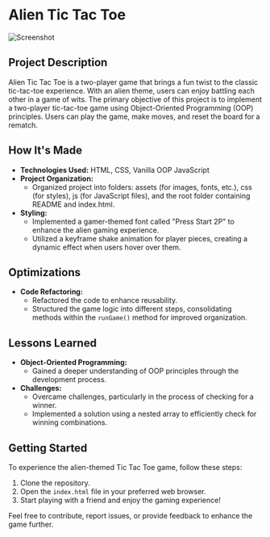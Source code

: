 # Alien Tic Tac Toe

![Screenshot](link-to-screenshot.png) <!-- Replace with the actual link to your screenshot -->

## Project Description

Alien Tic Tac Toe is a two-player game that brings a fun twist to the classic tic-tac-toe experience. With an alien theme, users can enjoy battling each other in a game of wits. The primary objective of this project is to implement a two-player tic-tac-toe game using Object-Oriented Programming (OOP) principles. Users can play the game, make moves, and reset the board for a rematch.

## How It's Made

- **Technologies Used:** HTML, CSS, Vanilla OOP JavaScript
- **Project Organization:**
  - Organized project into folders: assets (for images, fonts, etc.), css (for styles), js (for JavaScript files), and the root folder containing README and index.html.
- **Styling:**
  - Implemented a gamer-themed font called "Press Start 2P" to enhance the alien gaming experience.
  - Utilized a keyframe shake animation for player pieces, creating a dynamic effect when users hover over them.

## Optimizations

- **Code Refactoring:**
  - Refactored the code to enhance reusability.
  - Structured the game logic into different steps, consolidating methods within the `runGame()` method for improved organization.

## Lessons Learned

- **Object-Oriented Programming:**
  - Gained a deeper understanding of OOP principles through the development process.
- **Challenges:**
  - Overcame challenges, particularly in the process of checking for a winner.
  - Implemented a solution using a nested array to efficiently check for winning combinations.

## Getting Started

To experience the alien-themed Tic Tac Toe game, follow these steps:

1. Clone the repository.
2. Open the `index.html` file in your preferred web browser.
3. Start playing with a friend and enjoy the gaming experience!

Feel free to contribute, report issues, or provide feedback to enhance the game further.